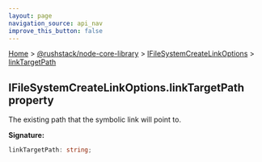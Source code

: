 ```yaml
---
layout: page
navigation_source: api_nav
improve_this_button: false
---
```



[Home](./index.md) &gt; [@rushstack/node-core-library](./node-core-library.md) &gt; [IFileSystemCreateLinkOptions](./node-core-library.ifilesystemcreatelinkoptions.md) &gt; [linkTargetPath](./node-core-library.ifilesystemcreatelinkoptions.linktargetpath.md)

## IFileSystemCreateLinkOptions.linkTargetPath property

The existing path that the symbolic link will point to.

<b>Signature:</b>

```typescript
linkTargetPath: string;
```
